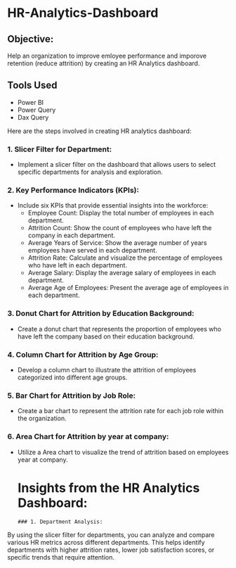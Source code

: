 # HR-Analytics-Dashboard


## Objective:
Help an organization to improve emloyee performance and imporove retention (reduce attrition) by creating an HR Analytics dashboard.


## **Tools Used**

* Power BI
* Power Query
* Dax Query


Here are the steps involved in creating HR analytics dashboard:

### 1. Slicer Filter for Department:
   - Implement a slicer filter on the dashboard that allows users to select specific departments for analysis and exploration.

### 2. Key Performance Indicators (KPIs):
   - Include six KPIs that provide essential insights into the workforce:
     - Employee Count: Display the total number of employees in each department.
     - Attrition Count: Show the count of employees who have left the company in each department.
     - Average Years of Service: Show the average number of years employees have served in each department.
     - Attrition Rate: Calculate and visualize the percentage of employees who have left in each department.
     - Average Salary: Display the average salary of employees in each department.
     - Average Age of Employees: Present the average age of employees in each department.
    
### 3. Donut Chart for Attrition by Education Background:
   - Create a donut chart that represents the proportion of employees who have left the company based on their education background.

     
### 4. Column Chart for Attrition by Age Group:
   - Develop a column chart to illustrate the attrition of employees categorized into different age groups.
     

 ### 5. Bar Chart for Attrition by Job Role:
   - Create a bar chart to represent the attrition rate for each job role within the organization.

 ### 6. Area Chart for Attrition by year at company:
   - Utilize a Area chart to visualize the trend of attrition based on employees year at company.


       # Insights from the HR Analytics Dashboard:
         ### 1. Department Analysis: 
By using the slicer filter for departments, you can analyze and compare various HR metrics across different departments. This helps identify departments with higher attrition rates, lower job satisfaction scores, or specific trends that require attention.
       
     
     
     
     
